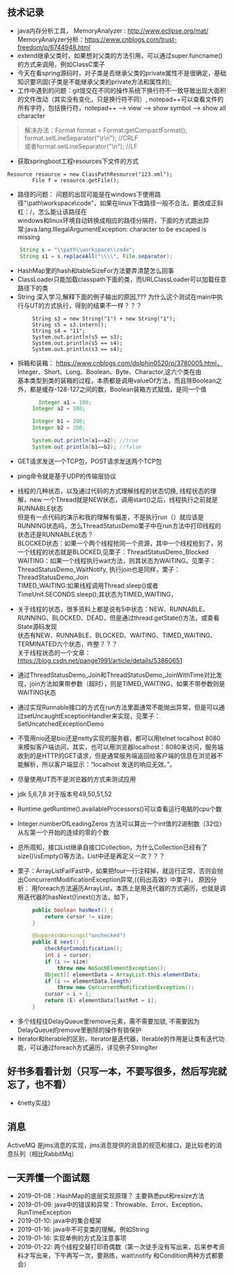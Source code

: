 ## 技术记录
- java内存分析工具， MemoryAnalyzer : http://www.eclipse.org/mat/  
  MemoryAnalyzer分析：https://www.cnblogs.com/trust-freedom/p/6744948.html  
- extend继承父类时，如果想对父类的方法引用，可以通过super.funcname()的方式来调用，例如ClassC栗子
- 今天在看spring源码时，对子类是否继承父类的private属性不是很确定，基础知识要巩固(子类是不能继承父类的private方法和属性的);  
- 工作中遇到的问题：git提交在不同的操作系统下换行符不一致导致出现大面积的文件改动（其实没有变化，只是换行符不同）, notepad++可以查看文件的所有字符，包括换行符，notepad++ --> view --> show symbol --> show all character  
> 解决办法：Format format = Format.getCompactFormat();  
        format.setLineSeparator("\r\n");  //CRLF  
        或者format.setLineSeparator("\n");   //LF
        
- 获取springboot工程resources下文件的方式
```
Resource resource = new ClassPathResource("123.xml");
        File f = resource.getFile();
```
- 路径的问题： 问题的出现可能是在windows下使用路径"\\path\\workspace\\code"，如果在linux下改路径一般不合法，要改成正斜杠：/，怎么能让该路径在  
windows和linux环境自动转换成相应的路径分隔符，下面的方式跑出异常:java.lang.IllegalArgumentException: character to be escaped is missing
```java
    String s = "\\path\\workspace\\code";
    String s1 = s.replaceAll("\\\\", File.separator);
```        
- HashMap里的hash和tableSizeFor方法要弄清楚怎么回事
- ClassLoader只能加载classpath下面的类，而URLClassLoader可以加载任意路径下的类
- String 深入学习,解释下面的例子输出的原因,??? 为什么这个测试在main中执行与UT的方式执行，得到的结果不一样？？？
```
        String s3 = new String("1") + new String("1");
        String s5 = s3.intern();
        String s4 = "11";
        System.out.println(s5 == s3);
        System.out.println(s5 == s4);
        System.out.println(s3 == s4);
```        
- 拆箱和装箱： https://www.cnblogs.com/dolphin0520/p/3780005.html， Integer、Short、Long、Boolean、Byte、Charactor,这六个类在由\
  基本类型到类的装箱的过程，本质都是调用valueOf方法，而且除Boolean之外，都是缓存-128-127之间的数，Boolean装箱方式赋值，是同一个值
```java
          Integer a1 = 100;
        Integer a2 = 100;

        Integer b1 = 200;
        Integer b2 = 200;

        System.out.println(a1==a2); //true
        System.out.println(b1==b2); //false
```
- GET请求发送一个TCP包，POST请求发送两个TCP包
- ping命令就是基于UDP的传输层协议
- 线程的几种状态，以及通过代码的方式理解线程的状态切换, 线程状态的理解，new 一个Thread就是NEW状态，调用start()之后，线程执行之前就是RUNNABLE状态\
  但是有一点代码的演示和我的理解有偏差，不是执行run（）就应该是RUNNING状态吗，怎么ThreadStatusDemo栗子中在run方法中打印线程的状态还是RUNNABLE状态？\
  BLOCKED状态：如果一个两个线程抢同一个资源，其中一个线程抢到了，另一个线程的状态就是BLOCKED,见栗子：ThreadStatusDemo_Blocked\
  WAITING：如果一个线程执行wait方法，则其状态为WAITING。见栗子：ThreadStatusDemo_WaitNotify, 执行join也是同样，栗子：ThreadStatusDemo_Join\
  TIMED_WAITING:如果线程调用Thread.sleep()或者TimeUnit.SECONDS.sleep();其状态为TIMED_WAITING，
- 关于线程的状态，很多资料上都是说有5中状态：NEW、RUNNABLE、RUNNING、BLOCKED、DEAD，但是通过thread.getState()方法，或查看State源码发现\
  状态有NEW、RUNNABLE、BLOCKED、WAITING、TIMED_WAITING、TERMINATED六个状态，咋整？？？\
  关于线程状态的一个文章：https://blog.csdn.net/pange1991/article/details/53860651
- 通过ThreadStatusDemo_Join和ThreadStatusDemo_JoinWithTime对比发现，join方法如果带参数（超时），则是TIMED_WAITING，如果不带参数则是WAITING状态
  
- 通过实现Runnable接口的方式在run方法里面通常不能抛出异常，但是可以通过setUncaughtExceptionHandler来实现，见栗子：SetUncatchedExceptionDemo 
- 不管用nio还是bio还是netty实现的服务器，都可以用telnet localhost 8080 来模拟客户端访问，其实，也可以用浏览器localhost：8080来访问，服务端收到的是HTTP的GET请求，但是通常服务端返回给客户端的信息在浏览器不能解析，所以客户端显示：“localhost 发送的响应无效。”。
- 尽量使用UT而不是浏览器的方式来测试应用
- jdk 5,6,7,8 对于版本号49,50,51,52
- Runtime.getRuntime().availableProcessors()可以查看运行电脑的cpu个数
- Integer.numberOfLeadingZeros 方法可以算出一个int值的2进制数（32位）从左第一个开始的连续的零的个数
- 总所周知，接口List继承自接口Collection，为什么Collection已经有了size()\isEmpty()等方法，List中还是再定义一次？？？
- 栗子：ArrayListFailFast中，如果把four一行注释掉，就运行正常，否则会抛出ConcurrentModificationException异常,(《码出高效》中栗子)， 原因分析：
用foreach方法遍历ArrayList，本质上是用迭代器的方式遍历，也就是调用迭代器的hasNext()\next()方法，如下，
```java
        public boolean hasNext() {
            return cursor != size;
        }

        @SuppressWarnings("unchecked")
        public E next() {
            checkForComodification();
            int i = cursor;
            if (i >= size)
                throw new NoSuchElementException();
            Object[] elementData = ArrayList.this.elementData;
            if (i >= elementData.length)
                throw new ConcurrentModificationException();
            cursor = i + 1;
            return (E) elementData[lastRet = i];
        }
```
- 多个线程往DelayQueue里remove元素，需不需要加锁, 不需要因为DelayQueue的remove里删除的操作有锁保护
- Iterator和Iterable的区别，Iterator是迭代器，Iterable的作用是让类有迭代功能，可以通过foreach方式遍历，详见例子StringIter



## 好书多看看计划（只写一本，不要写很多，然后写完就忘了，也不看）
- 《netty实战》


## 消息
  ActiveMQ 是jms消息的实现，jms消息提供的消息的规范和接口，是比较老的消息队列（相比RabbitMq）


## 一天弄懂一个面试题
- 2019-01-08：HashMap的底层实现原理？ 主要熟悉put和resize方法
- 2019-01-09: java中的错误和异常：Throwable、Error、Exception、RunTimeException
- 2019-01-10: java中的集合框架
- 2019-01-16: java中不可变类的理解。例如String
- 2019-01-16: 实现单例的方式及注意事项
- 2019-01-22: 两个线程交替打印奇偶数（第一次徒手没有写出来，后来参考资料才写出来，下午再写一次，要熟练，wait\notify 和Condition两种方式都要会）
